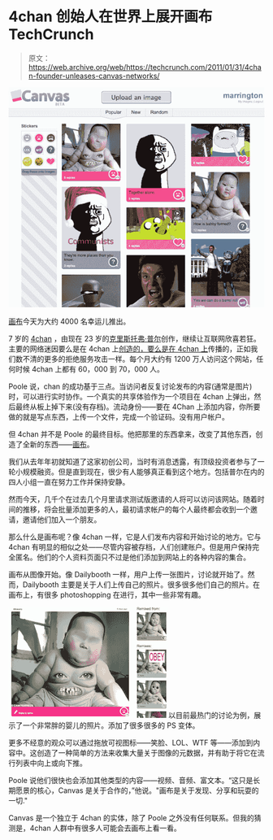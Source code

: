 # 4chan 创始人在世界上展开画布 TechCrunch

> 原文：<https://web.archive.org/web/https://techcrunch.com/2011/01/31/4chan-founder-unleases-canvas-networks/>

![](img/f3c5aa88a6ecc41eb3e7221f0b1ebfe2.png)

[画布](https://web.archive.org/web/20230216134700/http://canv.as/)今天为大约 4000 名幸运儿推出。

7 岁的 [4chan](https://web.archive.org/web/20230216134700/http://www.4chan.org/) ，由现在 23 岁的[克里斯托弗·普尔](https://web.archive.org/web/20230216134700/http://www.crunchbase.com/person/christopher-poole)创作，继续让互联网欣喜若狂。主要的网络迷因要么是在 4chan 上[创造的，要么是在 4chan 上](https://web.archive.org/web/20230216134700/http://en.wikipedia.org/wiki/4chan#Memes)传播的，正如我们数不清的更多的拒绝服务攻击一样。每个月大约有 1200 万人访问这个网站，任何时候 4chan 上都有 60，000 到 70，000 人。

Poole 说，chan 的成功基于三点。当访问者反复讨论发布的内容(通常是图片)时，可以进行实时协作。一个真实的共享体验作为一个项目在 4chan 上弹出，然后最终从板上掉下来(没有存档)。流动身份——要在 4Chan 上添加内容，你所要做的就是写点东西，上传一个文件，完成一个验证码。没有用户帐户。

但 4chan 并不是 Poole 的最终目标。他把那里的东西拿来，改变了其他东西，创造了全新的东西——[画布](https://web.archive.org/web/20230216134700/http://canv.as/)。

我们从去年年初就知道了这家初创公司，当时有消息透露，有顶级投资者参与了一轮小规模融资。但是直到现在，很少有人能够真正看到这个地方。包括普尔在内的四人小组一直在努力工作并保持安静。

然而今天，几千个在过去几个月里请求测试版邀请的人将可以访问该网站。随着时间的推移，将会批量添加更多的人，最初请求帐户的每个人最终都会收到一个邀请，邀请他们加入一个朋友。

那么什么是画布呢？像 4chan 一样，它是人们发布内容和开始讨论的地方。它与 4chan 有明显的相似之处——尽管内容被存档，人们创建账户。但是用户保持完全匿名。他们的个人资料页面只不过是他们添加到网站上的各种内容的集合。

画布从图像开始。像 Dailybooth 一样，用户上传一张图片，讨论就开始了。然而，Dailybooth 主要是关于人们上传自己的照片。很多很多他们自己的照片。在画布上，有很多 photoshopping 在进行，其中一些非常有趣。

![](img/53de1ad5043a3fe5c459784ad7fcc5a2.png)以目前最热门的讨论为例，展示了一个非常胖的婴儿的照片。添加了很多很多的 PS 变体。

更多不经意的观众可以通过拖放可视图标——笑脸、LOL、WTF 等——添加到内容中。这创造了一种简单的方法来收集大量关于图像的元数据，并有助于将它在流行列表中向上或向下推。

Poole 说他们很快也会添加其他类型的内容——视频、音频、富文本。“这只是长期愿景的核心，Canvas 是关于合作的，”他说。"画布是关于发现、分享和玩耍的一切."

Canvas 是一个独立于 4chan 的实体，除了 Poole 之外没有任何联系。但我的猜测是，4chan 人群中有很多人可能会去画布上看一看。